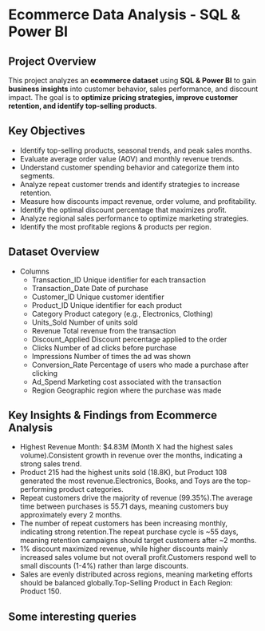 # Ecommerce Data Analysis - SQL & Power BI

## Project Overview
This project analyzes an **ecommerce dataset** using **SQL & Power BI** to gain **business insights** into customer behavior, sales performance, and discount impact. The goal is to **optimize pricing strategies, improve customer retention, and identify top-selling products**.

## Key Objectives
- Identify top-selling products, seasonal trends, and peak sales months.
- Evaluate average order value (AOV) and monthly revenue trends.
- Understand customer spending behavior and categorize them into segments.
- Analyze repeat customer trends and identify strategies to increase retention.
- Measure how discounts impact revenue, order volume, and profitability.
- Identify the optimal discount percentage that maximizes profit.
- Analyze regional sales performance to optimize marketing strategies.
- Identify the most profitable regions & products per region.

## Dataset Overview
- Columns
  - Transaction_ID	Unique identifier for each transaction
  - Transaction_Date	Date of purchase
  - Customer_ID	Unique customer identifier
  - Product_ID	Unique identifier for each product
  - Category	Product category (e.g., Electronics, Clothing)
  - Units_Sold	Number of units sold
  - Revenue	Total revenue from the transaction
  - Discount_Applied	Discount percentage applied to the order
  - Clicks	Number of ad clicks before purchase
  - Impressions	Number of times the ad was shown
  - Conversion_Rate	Percentage of users who made a purchase after clicking
  - Ad_Spend	Marketing cost associated with the transaction
  - Region	Geographic region where the purchase was made
  
## Key Insights & Findings from Ecommerce Analysis
- Highest Revenue Month: $4.83M (Month X had the highest sales volume).Consistent growth in revenue over the months, indicating a strong sales trend.
- Product 215 had the highest units sold (18.8K), but Product 108 generated the most revenue.Electronics, Books, and Toys are the top-performing product categories.
- Repeat customers drive the majority of revenue (99.35%).The average time between purchases is 55.71 days, meaning customers buy approximately every 2 months.
- The number of repeat customers has been increasing monthly, indicating strong retention.The repeat purchase cycle is ~55 days, meaning retention campaigns should target customers after ~2 months.
- 1% discount maximized revenue, while higher discounts mainly increased sales volume but not overall profit.Customers respond well to small discounts (1-4%) rather than large discounts.
- Sales are evenly distributed across regions, meaning marketing efforts should be balanced globally.Top-Selling Product in Each Region: Product 150.

## Some interesting queries

